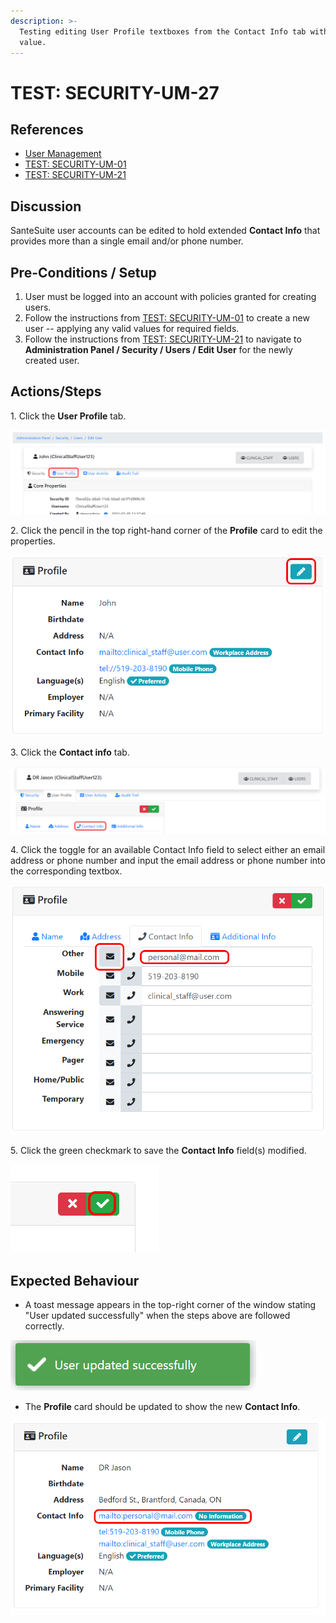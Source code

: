 ```yaml
---
description: >-
  Testing editing User Profile textboxes from the Contact Info tab with a valid
  value.
---
```


# TEST: SECURITY-UM-27

## References

* [User Management](broken-reference)
* [TEST: SECURITY-UM-01](test-security-um-01.md)
* [TEST: SECURITY-UM-21](test-security-um-21.md)

## Discussion

SanteSuite user accounts can be edited to hold extended **Contact Info** that provides more than a single email and/or phone number.

## Pre-Conditions / Setup

1. User must be logged into an account with policies granted for creating users.
2. Follow the instructions from [TEST: SECURITY-UM-01](test-security-um-01.md) to create a new user -- applying any valid values for required fields.
3. Follow the instructions from [TEST: SECURITY-UM-21](test-security-um-21.md) to navigate to **Administration Panel / Security / Users / Edit User** for the newly created user.

## Actions/Steps

1\. Click the **User Profile** tab.

![](<../../../../../../../../../.gitbook/assets/image (265).png>)

2\. Click the pencil in the top right-hand corner of the **Profile** card to edit the properties.&#x20;

![](<../../../../../../../../../.gitbook/assets/image (272).png>)

3\. Click the **Contact info** tab.

![](<../../../../../../../../../.gitbook/assets/image (286).png>)

4\. Click the toggle for an available Contact Info field to select either an email address or phone number and input the email address or phone number into the corresponding textbox.

![](<../../../../../../../../../.gitbook/assets/image (289).png>)

5\. Click the green checkmark to save the **Contact Info** field(s) modified.

![](<../../../../../../../../../.gitbook/assets/image (264).png>)

## Expected Behaviour

* A toast message appears in the top-right corner of the window stating "User updated successfully" when the steps above are followed correctly.

![](<../../../../../../../../../.gitbook/assets/image (269).png>)

* The **Profile** card should be updated to show the new **Contact Info**.

![](<../../../../../../../../../.gitbook/assets/image (288).png>)

